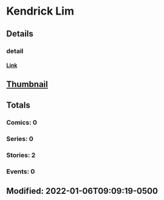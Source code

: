# Kendrick  Lim 
## Details
### detail
#### [Link](http://marvel.com/comics/creators/14329/kunkka?utm_campaign=apiRef&utm_source=225578a89fc76f3d20fbffda5d17a88d)
## [Thumbnail](http://i.annihil.us/u/prod/marvel/i/mg/b/40/image_not_available.jpg)
## Totals
### Comics: 0
### Series: 0
### Stories: 2
### Events: 0
## Modified: 2022-01-06T09:09:19-0500